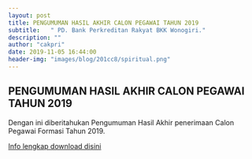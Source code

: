 ```yaml
---
layout: post
title: PENGUMUMAN HASIL AKHIR CALON PEGAWAI TAHUN 2019
subtitle:   " PD. Bank Perkreditan Rakyat BKK Wonogiri."
description: ""
author: "cakpri"
date: 2019-11-05 16:44:00
header-img: "images/blog/201cc8/spiritual.png"
---
```



## PENGUMUMAN HASIL AKHIR CALON PEGAWAI TAHUN 2019

Dengan ini diberitahukan Pengumuman Hasil Akhir penerimaan Calon Pegawai Formasi Tahun 2019.

[Info lengkap download disini](/publikasi/Loker/PENGUMUMAN_AKHIR_CALON_PEGAWAI_TAHUN_2019.pdf)